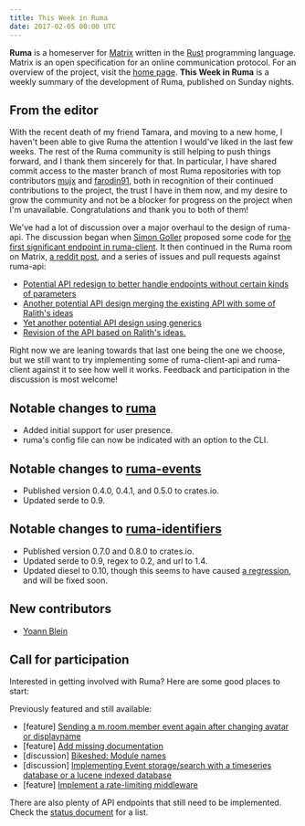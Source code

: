 ```yaml
---
title: This Week in Ruma
date: 2017-02-05 00:00 UTC
---
```


**Ruma** is a homeserver for [Matrix](https://matrix.org) written in the [Rust](https://www.rust-lang.org/) programming language.
Matrix is an open specification for an online communication protocol.
For an overview of the project, visit the [home page](/).
**This Week in Ruma** is a weekly summary of the development of Ruma, published on Sunday nights.

## From the editor

With the recent death of my friend Tamara, and moving to a new home, I haven't been able to give Ruma the attention I would've liked in the last few weeks.
The rest of the Ruma community is still helping to push things forward, and I thank them sincerely for that.
In particular, I have shared commit access to the master branch of most Ruma repositories with top contributors [mujx](https://github.com/mujx) and [farodin91](https://github.com/farodin91), both in recognition of their continued contributions to the project, the trust I have in them now, and my desire to grow the community and not be a blocker for progress on the project when I'm unavailable.
Congratulations and thank you to both of them!

We've had a lot of discussion over a major overhaul to the design of ruma-api.
The discussion began when [Simon Goller](https://github.com/neosam) proposed some code for [the first significant endpoint in ruma-client](https://github.com/ruma/ruma-client/pull/1).
It then continued in the Ruma room on Matrix, [a reddit post](https://www.reddit.com/r/rust/comments/5o89f6/optional_associated_types/), and a series of issues and pull requests against ruma-api:

* [Potential API redesign to better handle endpoints without certain kinds of parameters](https://github.com/ruma/ruma-api/issues/6)
* [Another potential API design merging the existing API with some of Ralith's ideas](https://github.com/ruma/ruma-api/pull/7)
* [Yet another potential API design using generics](https://github.com/ruma/ruma-api/pull/8)
* [Revision of the API based on Ralith's ideas. ](https://github.com/ruma/ruma-api/pull/9)

Right now we are leaning towards that last one being the one we choose, but we still want to try implementing some of ruma-client-api and ruma-client against it to see how well it works.
Feedback and participation in the discussion is most welcome!

## Notable changes to [ruma](https://github.com/ruma/ruma)

* Added initial support for user presence.
* ruma's config file can now be indicated with an option to the CLI.

## Notable changes to [ruma-events](https://github.com/ruma/ruma-events)

* Published version 0.4.0, 0.4.1, and 0.5.0 to crates.io.
* Updated serde to 0.9.

## Notable changes to [ruma-identifiers](https://github.com/ruma/ruma-identifiers)

* Published version 0.7.0 and 0.8.0 to crates.io.
* Updated serde to 0.9, regex to 0.2, and url to 1.4.
* Updated diesel to 0.10, though this seems to have caused [a regression](https://github.com/diesel-rs/diesel/issues/562#issuecomment-277229425), and will be fixed soon.

## New contributors

* [Yoann Blein](https://github.com/yblein)

## Call for participation

Interested in getting involved with Ruma?
Here are some good places to start:


Previously featured and still available:

* \[feature\] [Sending a m.room.member event again after changing avatar or displayname](https://github.com/ruma/ruma/issues/157)
* \[feature\] [Add missing documentation](https://github.com/ruma/ruma-client-api/issues/8)
* \[discussion\] [Bikeshed: Module names](https://github.com/ruma/ruma-client-api/issues/10)
* \[discussion\] [Implementing Event storage/search with a timeseries database or a lucene indexed database](https://github.com/ruma/ruma/issues/110)
* \[feature\] [Implement a rate-limiting middleware](https://github.com/ruma/ruma/issues/107)

There are also plenty of API endpoints that still need to be implemented.
Check the [status document](https://github.com/ruma/ruma/blob/master/STATUS.md) for a list.
